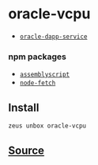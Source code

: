
oracle-vcpu
====================









* [`oracle-dapp-service`](oracle-dapp-service.md)
### npm packages
* [`assemblyscript`](http://npmjs.com/package/assemblyscript)
* [`node-fetch`](http://npmjs.com/package/node-fetch)


## Install
```bash
zeus unbox oracle-vcpu
```













## [Source](https://github.com/liquidapps-io/zeus-sdk/tree/master/boxes/groups/oracles/oracle-vcpu)